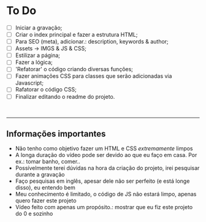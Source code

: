 # To Do   
<!-- TODO -->
- [ ] Iniciar a gravação;
- [ ] Criar o index principal e fazer a estrutura HTML;
- [ ] Para SEO (meta), adicionar.: description, keywords & author;
- [ ] Assets -> IMGS & JS & CSS;
- [ ] Estilizar a página;
- [ ] Fazer a lógica;
- [ ] 'Refatorar' o código criando diversas funções;
- [ ] Fazer animações CSS para classes que serão adicionadas via Javascript;
- [ ] Rafatorar o código CSS;
- [ ] Finalizar editando o readme do projeto.

</br>

________________________________________________

## Informações importantes 
* Não tenho como objetivo fazer um HTML e CSS _extremamente_ limpos 
* A longa duração do vídeo pode ser devido ao que eu faço em casa. Por ex.: tomar banho, comer..
* Possívelmente terei dúvidas na hora da criação do projeto, irei pesquisar durante a gravação
* Faço pesquisas em inglês, apesar dele não ser perfeito (e está longe disso), eu entendo bem  
* Meu conhecimento é limitado, o código de JS não estará limpo, apenas quero fazer este projeto
* Vídeo feito com apenas um propósito.: mostrar que eu fiz este projeto do 0 e sozinho
